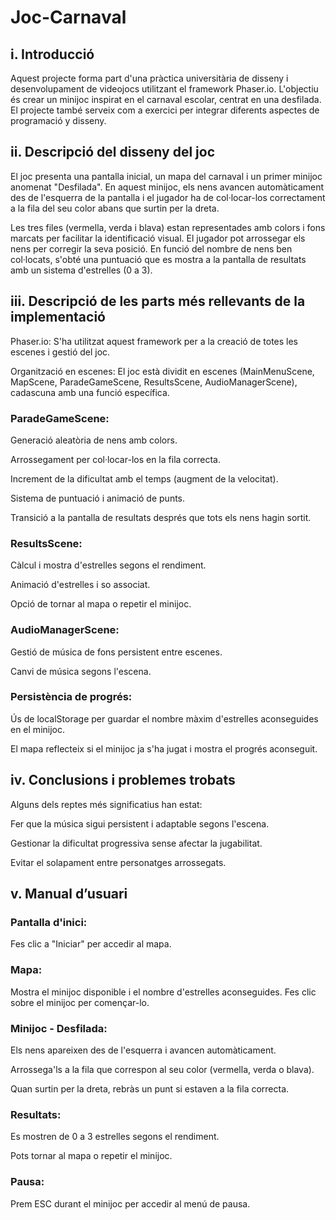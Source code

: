 # Joc-Carnaval

## i. Introducció

Aquest projecte forma part d'una pràctica universitària de disseny i desenvolupament de videojocs utilitzant el framework Phaser.io. L'objectiu és crear un minijoc inspirat en el carnaval escolar, centrat en una desfilada. El projecte també serveix com a exercici per integrar diferents aspectes de programació y disseny.

## ii. Descripció del disseny del joc

El joc presenta una pantalla inicial, un mapa del carnaval i un primer minijoc anomenat "Desfilada". En aquest minijoc, els nens avancen automàticament des de l'esquerra de la pantalla i el jugador ha de col·locar-los correctament a la fila del seu color abans que surtin per la dreta.

Les tres files (vermella, verda i blava) estan representades amb colors i fons marcats per facilitar la identificació visual. El jugador pot arrossegar els nens per corregir la seva posició. En funció del nombre de nens ben col·locats, s'obté una puntuació que es mostra a la pantalla de resultats amb un sistema d'estrelles (0 a 3).

## iii. Descripció de les parts més rellevants de la implementació

Phaser.io: S'ha utilitzat aquest framework per a la creació de totes les escenes i gestió del joc.

Organització en escenes: El joc està dividit en escenes (MainMenuScene, MapScene, ParadeGameScene, ResultsScene, AudioManagerScene), cadascuna amb una funció específica.

### ParadeGameScene:

Generació aleatòria de nens amb colors.

Arrossegament per col·locar-los en la fila correcta.

Increment de la dificultat amb el temps (augment de la velocitat).

Sistema de puntuació i animació de punts.

Transició a la pantalla de resultats després que tots els nens hagin sortit.

### ResultsScene:

Càlcul i mostra d'estrelles segons el rendiment.

Animació d'estrelles i so associat.

Opció de tornar al mapa o repetir el minijoc.

### AudioManagerScene:

Gestió de música de fons persistent entre escenes.

Canvi de música segons l'escena.

### Persistència de progrés:

Ús de localStorage per guardar el nombre màxim d'estrelles aconseguides en el minijoc.

El mapa reflecteix si el minijoc ja s'ha jugat i mostra el progrés aconseguit.

## iv. Conclusions i problemes trobats

Alguns dels reptes més significatius han estat:

Fer que la música sigui persistent i adaptable segons l'escena.

Gestionar la dificultat progressiva sense afectar la jugabilitat.

Evitar el solapament entre personatges arrossegats.

## v. Manual d’usuari

### Pantalla d'inici: 

Fes clic a "Iniciar" per accedir al mapa.

### Mapa: 

Mostra el minijoc disponible i el nombre d'estrelles aconseguides. Fes clic sobre el minijoc per començar-lo.

### Minijoc - Desfilada:

Els nens apareixen des de l'esquerra i avancen automàticament.

Arrossega'ls a la fila que correspon al seu color (vermella, verda o blava).

Quan surtin per la dreta, rebràs un punt si estaven a la fila correcta.

### Resultats:

Es mostren de 0 a 3 estrelles segons el rendiment.

Pots tornar al mapa o repetir el minijoc.

### Pausa:

Prem ESC durant el minijoc per accedir al menú de pausa.
